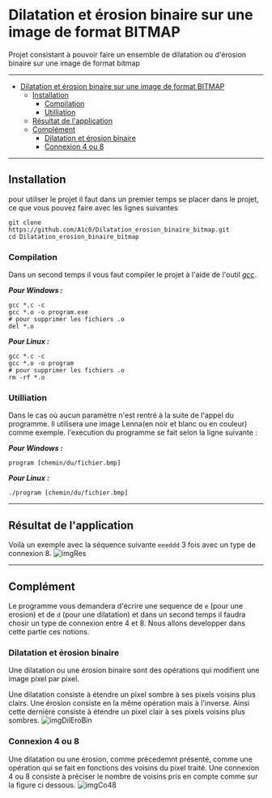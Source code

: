 # Dilatation et érosion binaire sur une image de format BITMAP
Projet consistant à pouvoir faire un ensemble de dilatation ou d'érosion binaire sur une image de format bitmap

---

- [Dilatation et érosion binaire sur une image de format BITMAP](#dilatation-et-%C3%A9rosion-binaire-sur-une-image-de-format-bitmap)
    - [Installation](#installation)
        - [Compilation](#compilation)
        - [Utilliation](#utilliation)
    - [Résultat de l'application](#r%C3%A9sultat-de-lapplication)
    - [Complément](#compl%C3%A9ment)
        - [Dilatation et érosion binaire](#dilatation-et-%C3%A9rosion-binaire)
        - [Connexion 4 ou 8](#connexion-4-ou-8)

---

## Installation
pour utiliser le projet il faut dans un premier temps se placer dans le projet, ce que vous pouvez faire avec les 
lignes suivantes
```shell
git clone https://github.com/A1c0/Dilatation_erosion_binaire_bitmap.git
cd Dilatation_erosion_binaire_bitmap
```

### Compilation
Dans un second temps il vous faut compiler le projet à l'aide de l'outil _[gcc][gcc]_.

___Pour Windows :___
```shell
gcc *.c -c
gcc *.o -o program.exe
# pour supprimer les fichiers .o
del *.o
```

___Pour Linux :___
```shell
gcc *.c -c
gcc *.o -o program
# pour supprimer les fichiers .o
rm -rf *.o 
```

### Utilliation
Dans le cas où aucun paramètre n'est rentré à la suite de l'appel du programme. Il utilisera une image Lenna(en noir 
et blanc ou en couleur) comme exemple. l'execution du programme se fait selon la ligne suivante :

___Pour Windows :___
```shell
program [chemin/du/fichier.bmp]
```
___Pour Linux :___
```shell
./program [chemin/du/fichier.bmp]
```
---

## Résultat de l'application
Voilà un exemple avec la séquence suivante `eeeddd` 3 fois avec un type de connexion 8.
![imgRes](https://image.noelshack.com/fichiers/2018/25/1/1529349088-sans-titre-1.jpg)

---

## Complément
Le programme vous demandera d'écrire une sequence de `e` (pour une erosion) et de `d` (pour une dilatation) et dans 
un second temps il faudra chosir un type de connexion entre 4 et 8.
Nous allons developper dans cette partie ces notions.

### Dilatation et érosion binaire
Une dilatation ou une érosion binaire sont des opérations qui modifient une image pixel par pixel.

Une dilatation consiste à étendre un pixel sombre à ses pixels voisins plus clairs. Une érosion consiste en la même 
opération mais à l'inverse. Ainsi cette dernière consiste à étendre un pixel clair à ses pixels voisins plus sombres.
![imgDilEroBin](https://image.noelshack.com/fichiers/2018/25/2/1529412017-dilatationerosionbinaire.jpg)

### Connexion 4 ou 8
Une dilatation ou une érosion, comme précedemnt présenté, comme une opération qui se fait en fonctions des voisins du 
pixel traité. Une connexion 4 ou 8 consiste à préciser le nombre de voisins pris en compte comme sur la figure ci dessous.
![imgCo48](https://image.noelshack.com/fichiers/2018/25/2/1529415165-co48.jpg)

[gcc]: https://gcc.gnu.org
